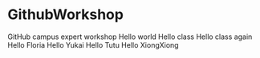 # GithubWorkshop
GitHub campus expert workshop
Hello world
Hello class
Hello class again
Hello Floria
Hello Yukai
Hello Tutu
Hello XiongXiong